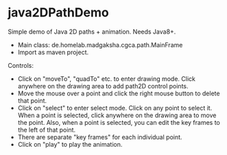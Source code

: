# java2DPathDemo

Simple demo of Java 2D paths + animation. Needs Java8+.

- Main class: de.homelab.madgaksha.cgca.path.MainFrame
- Import as maven project.

Controls:
- Click on "moveTo", "quadTo" etc. to enter drawing mode. Click anywhere on the drawing area to add path2D control points.
- Move the mouse over a point and click the right mouse button to delete that point.
- Click on "select" to enter select mode. Click on any point to select it. When a point is selected, click anywhere on the drawing area to move the point. Also, when a point is selected, you can edit the key frames to the left of that point.
- There are separate "key frames" for each individual point.
- Click on "play" to play the animation.
